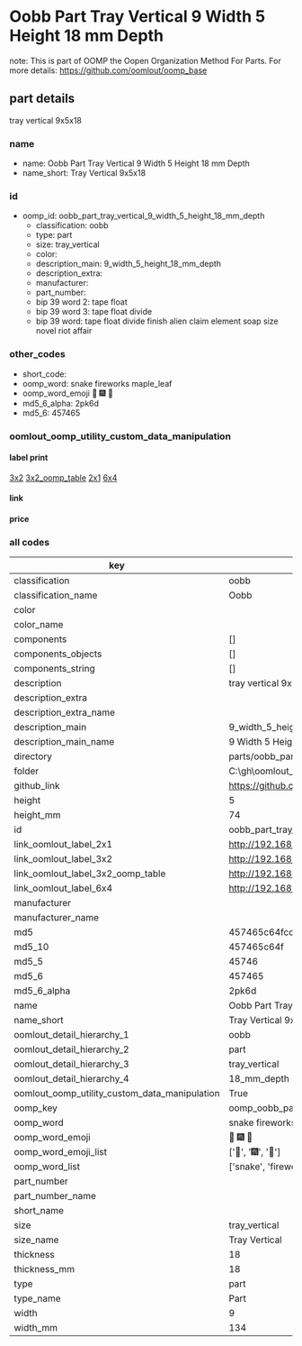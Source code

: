 # Oobb Part Tray Vertical 9 Width 5 Height 18 mm Depth  

note: This is part of OOMP the Oopen Organization Method For Parts. For more details: https://github.com/oomlout/oomp_base

##  part details
  



tray vertical 9x5x18



### name
* name: Oobb Part Tray Vertical 9 Width 5 Height 18 mm Depth
* name_short: Tray Vertical 9x5x18 
### id
* oomp_id: oobb_part_tray_vertical_9_width_5_height_18_mm_depth
  * classification: oobb
  * type: part
  * size: tray_vertical
  * color: 
  * description_main: 9_width_5_height_18_mm_depth
  * description_extra: 
  * manufacturer: 
  * part_number: 
  * bip 39 word 2: tape float
  * bip 39 word 3: tape float divide
  * bip 39 word: tape float divide finish alien claim element soap size novel riot affair

### other_codes
* short_code: 
* oomp_word: snake fireworks maple_leaf
* oomp_word_emoji :snake: :fireworks: :maple_leaf:
* md5_6_alpha: 2pk6d
* md5_6: 457465






### oomlout_oomp_utility_custom_data_manipulation
#### label print
[3x2](http://192.168.1.245:1112/?label=oomp%202pk6d)
[3x2_oomp_table](http://192.168.1.108:1112/?label=oomp%202pk6d)
[2x1](http://192.168.1.242:1112/?label=oomp%202pk6d)
[6x4](http://192.168.1.55:1112/?label=oomp%202pk6d)    

#### link

                              

#### price







### all codes 
| key | value |  
| --- | --- |  
| classification | oobb |  
| classification_name | Oobb |  
| color |  |  
| color_name |  |  
| components | [] |  
| components_objects | [] |  
| components_string | [] |  
| description | tray vertical 9x5x18 |  
| description_extra |  |  
| description_extra_name |  |  
| description_main | 9_width_5_height_18_mm_depth |  
| description_main_name | 9 Width 5 Height 18 mm Depth |  
| directory | parts/oobb_part_tray_vertical_9_width_5_height_18_mm_depth |  
| folder | C:\gh\oomlout_oobb_version_4_generated_parts\parts\oobb_part_tray_vertical_9_width_5_height_18_mm_depth |  
| github_link | https://github.com/oomlout/oomlout_oomp_part_src/tree/main/parts/oobb_part_tray_vertical_9_width_5_height_18_mm_depth |  
| height | 5 |  
| height_mm | 74 |  
| id | oobb_part_tray_vertical_9_width_5_height_18_mm_depth |  
| link_oomlout_label_2x1 | http://192.168.1.242:1112/?label=oomp%202pk6d |  
| link_oomlout_label_3x2 | http://192.168.1.245:1112/?label=oomp%202pk6d |  
| link_oomlout_label_3x2_oomp_table | http://192.168.1.108:1112/?label=oomp%202pk6d |  
| link_oomlout_label_6x4 | http://192.168.1.55:1112/?label=oomp%202pk6d |  
| manufacturer |  |  
| manufacturer_name |  |  
| md5 | 457465c64fcda8f4a68325707fd64eee |  
| md5_10 | 457465c64f |  
| md5_5 | 45746 |  
| md5_6 | 457465 |  
| md5_6_alpha | 2pk6d |  
| name | Oobb Part Tray Vertical 9 Width 5 Height 18 mm Depth |  
| name_short | Tray Vertical 9x5x18  |  
| oomlout_detail_hierarchy_1 | oobb |  
| oomlout_detail_hierarchy_2 | part |  
| oomlout_detail_hierarchy_3 | tray_vertical |  
| oomlout_detail_hierarchy_4 | 18_mm_depth |  
| oomlout_oomp_utility_custom_data_manipulation | True |  
| oomp_key | oomp_oobb_part_tray_vertical_9_width_5_height_18_mm_depth |  
| oomp_word | snake fireworks maple_leaf |  
| oomp_word_emoji | :snake: :fireworks: :maple_leaf: |  
| oomp_word_emoji_list | [':snake:', ':fireworks:', ':maple_leaf:'] |  
| oomp_word_list | ['snake', 'fireworks', 'maple_leaf'] |  
| part_number |  |  
| part_number_name |  |  
| short_name |  |  
| size | tray_vertical |  
| size_name | Tray Vertical |  
| thickness | 18 |  
| thickness_mm | 18 |  
| type | part |  
| type_name | Part |  
| width | 9 |  
| width_mm | 134 |  
